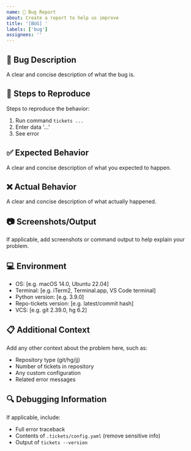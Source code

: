 ```yaml
---
name: 🐛 Bug Report
about: Create a report to help us improve
title: '[BUG] '
labels: ['bug']
assignees: ''
---
```


## 🐛 Bug Description
A clear and concise description of what the bug is.

## 🔄 Steps to Reproduce
Steps to reproduce the behavior:
1. Run command `tickets ...`
2. Enter data '...'
3. See error

## ✅ Expected Behavior
A clear and concise description of what you expected to happen.

## ❌ Actual Behavior
A clear and concise description of what actually happened.

## 📷 Screenshots/Output
If applicable, add screenshots or command output to help explain your problem.

## 💻 Environment
- OS: [e.g. macOS 14.0, Ubuntu 22.04]
- Terminal: [e.g. iTerm2, Terminal.app, VS Code terminal]
- Python version: [e.g. 3.9.0]
- Repo-tickets version: [e.g. latest/commit hash]
- VCS: [e.g. git 2.39.0, hg 6.2]

## 📋 Additional Context
Add any other context about the problem here, such as:
- Repository type (git/hg/jj)
- Number of tickets in repository
- Any custom configuration
- Related error messages

## 🔍 Debugging Information
If applicable, include:
- Full error traceback
- Contents of `.tickets/config.yaml` (remove sensitive info)
- Output of `tickets --version`